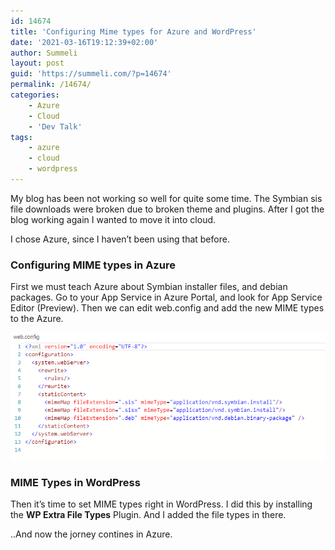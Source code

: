 ```yaml
---
id: 14674
title: 'Configuring Mime types for Azure and WordPress'
date: '2021-03-16T19:12:39+02:00'
author: Summeli
layout: post
guid: 'https://summeli.com/?p=14674'
permalink: /14674/
categories:
    - Azure
    - Cloud
    - 'Dev Talk'
tags:
    - azure
    - cloud
    - wordpress
---
```


My blog has been not working so well for quite some time. The Symbian sis file downloads were broken due to broken theme and plugins. After I got the blog working again I wanted to move it into cloud.

I chose Azure, since I haven’t been using that before.

### Configuring MIME types in Azure

First we must teach Azure about Symbian installer files, and debian packages. Go to your App Service in Azure Portal, and look for App Service Editor (Preview). Then we can edit web.config and add the new MIME types to the Azure.

![](/wp-content/uploads/2021/03/web_config.png)

### MIME Types in WordPress

Then it’s time to set MIME types right in WordPress. I did this by installing the **WP Extra File Types** Plugin. And I added the file types in there.

..And now the jorney contines in Azure.